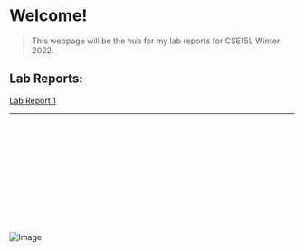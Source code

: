 # Welcome! 

> This webpage will be the hub for my lab reports for CSE15L Winter 2022. 

## Lab Reports: 
[Lab Report 1](https://mramada22.github.io/cse15l-lab-reports/lab-report-1-week-2.html)

---
```














```

![Image](https://www.rd.com/wp-content/uploads/2020/11/GettyImages-889552354-e1606774439626.jpg)
